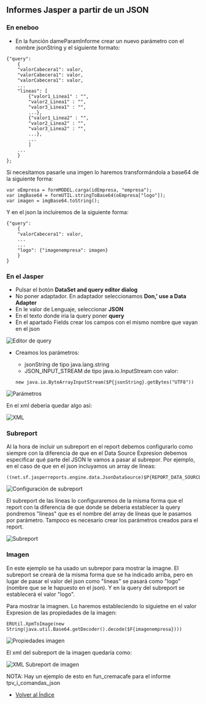## Informes Jasper a partir de un JSON

### En eneboo
- En la función dameParamInforme crear un nuevo parámetro con el nombre jsonString y el siguiente formato:
```
{"query": 
    {
    "valorCabecera1": valor,
    "valorCabecera1": valor,
    "valorCabecera1": valor,
    ...
    "lineas": [
        {"valor1_Linea1" : "",
        "valor2_Linea1" : "",
        "valor3_Linea1" : "",
        ...},
        {"valor1_Linea2" : "",
        "valor2_Linea2" : "",
        "valor3_Linea2" : "",
        ...},
        ...
        ]
    ...
    }
};
```

Si necesitamos pasarle una imgen lo haremos transformándola a base64 de la siguiente forma:

```
var oEmpresa = formMODEL.carga(idEmpresa, "empresa");
var imgBase64 = formUTIL.stringToBase64(oEmpresa["logo"]);
var imagen = imgBase64.toString();
```

Y en el json la incluiremos de la siguiente forma:
```
{"query": 
    {
    "valorCabecera1": valor,
    ...
    ...
    "logo": {"imagenempresa": imagen}
    }
}
```

### En el Jasper

- Pulsar el botón **DataSet and query editor dialog**
- No poner adaptador. En adaptador seleccionamos **Don,' use a Data Adapter**
- En le valor de Lenguaje, seleccionar **JSON**
- En el texto donde iria la query poner **query**
- En el apartado Fields crear los campos con el mismo nombre que vayan en el json

![Editor de query](./img/query.png)

- Creamos los parámetros:

    - jsonString de tipo java.lang.string
    - JSON_INPUT_STREAM de tipo java.io.InputStream con valor: 
    ```
    new java.io.ByteArrayInputStream($P{jsonString}.getBytes("UTF8"))
    ```

![Parámetros](./img/parametros.png)


En el xml deberia quedar algo así:

![XML](./img/xml.png)


### Subreport

Al la hora de incluir un subreport en el report debemos configurarlo como siempre con la diferencia de que en el Data Source Expresion debemos especificar qué parte del JSON le vamos a pasar al subrepor. Por ejemplo, en el caso de que en el json incluyamos un array de líneas:

```
((net.sf.jasperreports.engine.data.JsonDataSource)$P{REPORT_DATA_SOURCE}).subDataSource("lineas")
```

![Configuración de subreport](./img/configsubreport.png)


El subreport de las líneas lo configuraremos de la misma forma que el report con la diferencia de que donde se deberia establecer la query pondremos "lineas" que es el nombre del array de líneas que le pasamos por parámetro.
Tampoco es necesario crear los parámetros creados para el report.

![Subreport](./img/subreport.png)

### Imagen

En este ejemplo se ha usado un subrepor para mostrar la imagne. El subreport se creará de la misma forma que se ha indicado arriba, pero en lugar de pasar el valor del json como "lineas" se pasará como "logo" (nombre que se le hapuesto en el json). Y en la query del subreport se establecerá el valor "logo".

Para mostrar la imagnen. Lo haremos estableciendo lo siguietne en el valor Expresion de las propiedades de la imagen:

```
ERUtil.XpmToImage(new String(java.util.Base64.getDecoder().decode($F{imagenempresa})))
```

![Propiedades imagen](./img/propiedadesimg.png)


El xml del subreport de la imagen quedaría como:

![XML Subreport de imagen](./img/xmlsubreportimagen.png)

NOTA: Hay un ejemplo de esto en fun_cremacafe para el informe tpv_i_comandas_json


  * [Volver al Índice](./index.md)